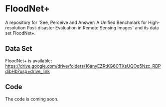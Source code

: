 # FloodNet+
A repository for 'See, Perceive and Answer: A Unified Benchmark for High-resolution Post-disaster Evaluation in Remote Sensing Images' and its data set FloodNet+.

## Data Set
FloodNet+ is available: https://drive.google.com/drive/folders/16anyEZRtKG6CTXsUQOq5Nzc_RBPdibHb?usp=drive_link

## Code
The code is coming soon.
